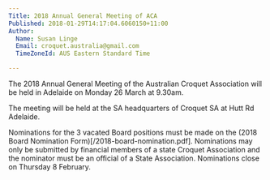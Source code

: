 ```yaml
---
Title: 2018 Annual General Meeting of ACA
Published: 2018-01-29T14:17:04.6060150+11:00
Author:
  Name: Susan Linge
  Email: croquet.australia@gmail.com
  TimeZoneId: AUS Eastern Standard Time

---
```

The 2018 Annual General Meeting of the Australian Croquet Association will be held in Adelaide on Monday 26 March at 9.30am.

The meeting will be held at the SA headquarters of Croquet SA at Hutt Rd Adelaide.

Nominations for the 3 vacated Board positions must be made on the (2018 Board Nomination Form)[/2018-board-nomination.pdf].  Nominations may only be submitted by financial members of a state Croquet Association and the nominator must be an official of a State Association.  Nominations close on Thursday 8 February.
